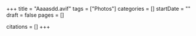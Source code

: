 +++
title = "Aaaasdd.avif"
tags = ["Photos"]
categories = []
startDate = ""
draft = false
pages = []

citations = []
+++
